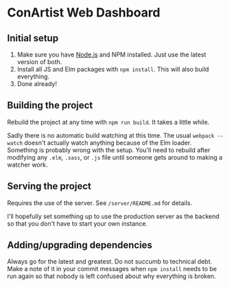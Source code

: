 # ConArtist Web Dashboard

## Initial setup

1.  Make sure you have [Node.js](https://nodejs.org/en/) and NPM installed. Just use the latest
    version of both.
2.  Install all JS and Elm packages with `npm install`. This will also build everything.
3.  Done already!

## Building the project

Rebuild the project at any time with `npm run build`. It takes a little while.

Sadly there is no automatic build watching at this time. The usual `webpack --watch` doesn't
actually watch anything because of the Elm loader. Something is probably wrong with the setup.
You'll need to rebuild after modifying any `.elm`, `.sass`, or `.js` file until someone gets around
to making a watcher work.

## Serving the project

Requires the use of the server. See `/server/README.md` for details.

I'll hopefully set something up to use the production server as the backend so that you don't have
to start your own instance.

## Adding/upgrading dependencies

Always go for the latest and greatest. Do not succumb to technical debt. Make a note of it in your
commit messages when `npm install` needs to be run again so that nobody is left confused about why
everything is broken.
